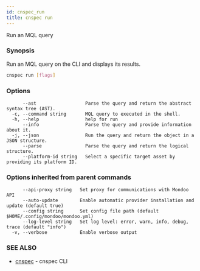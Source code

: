 ```yaml
---
id: cnspec_run
title: cnspec run
---
```


Run an MQL query

### Synopsis

Run an MQL query on the CLI and displays its results.

```bash
cnspec run [flags]
```

### Options

```
      --ast                  Parse the query and return the abstract syntax tree (AST).
  -c, --command string       MQL query to executed in the shell.
  -h, --help                 help for run
      --info                 Parse the query and provide information about it.
  -j, --json                 Run the query and return the object in a JSON structure.
      --parse                Parse the query and return the logical structure.
      --platform-id string   Select a specific target asset by providing its platform ID.
```

### Options inherited from parent commands

```
      --api-proxy string   Set proxy for communications with Mondoo API
      --auto-update        Enable automatic provider installation and update (default true)
      --config string      Set config file path (default $HOME/.config/mondoo/mondoo.yml)
      --log-level string   Set log level: error, warn, info, debug, trace (default "info")
  -v, --verbose            Enable verbose output
```

### SEE ALSO

- [cnspec](cnspec.md) - cnspec CLI
